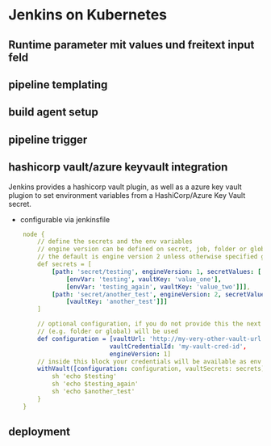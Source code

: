 # Jenkins on Kubernetes

## Runtime parameter mit values und freitext input feld
## pipeline templating
## build agent setup
## pipeline trigger
## hashicorp vault/azure keyvault integration
Jenkins provides a hashicorp vault plugin, as well as a azure key vault plugion to set environment variables from a HashiCorp/Azure Key Vault secret.
- configurable via jenkinsfile
```yaml
    node {
        // define the secrets and the env variables
        // engine version can be defined on secret, job, folder or global.
        // the default is engine version 2 unless otherwise specified globally.
        def secrets = [
            [path: 'secret/testing', engineVersion: 1, secretValues: [
                [envVar: 'testing', vaultKey: 'value_one'],
                [envVar: 'testing_again', vaultKey: 'value_two']]],
            [path: 'secret/another_test', engineVersion: 2, secretValues: [
                [vaultKey: 'another_test']]]
        ]

        // optional configuration, if you do not provide this the next higher configuration
        // (e.g. folder or global) will be used
        def configuration = [vaultUrl: 'http://my-very-other-vault-url.com',
                            vaultCredentialId: 'my-vault-cred-id',
                            engineVersion: 1]
        // inside this block your credentials will be available as env variables
        withVault([configuration: configuration, vaultSecrets: secrets]) {
            sh 'echo $testing'
            sh 'echo $testing_again'
            sh 'echo $another_test'
        }
    }
```
## deployment